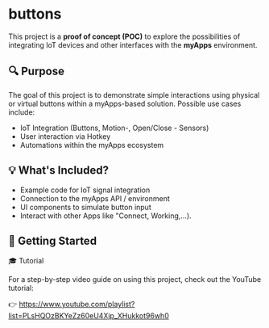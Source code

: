 # buttons

This project is a **proof of concept (POC)** to explore the possibilities of integrating IoT devices and other interfaces with the **myApps** environment.

## 🔍 Purpose

The goal of this project is to demonstrate simple interactions using physical or virtual buttons within a myApps-based solution. Possible use cases include:

- IoT Integration (Buttons, Motion-, Open/Close - Sensors)
- User interaction via Hotkey
- Automations within the myApps ecosystem

## 💡 What's Included?

- Example code for IoT signal integration
- Connection to the myApps API / environment
- UI components to simulate button input
- Interact with other Apps like "Connect, Working,...).

## 🚀 Getting Started

🎓 Tutorial

For a step-by-step video guide on using this project, check out the YouTube tutorial:

👉 https://www.youtube.com/playlist?list=PLsHQOzBKYeZz60eU4Xjp_XHukkot96wh0
